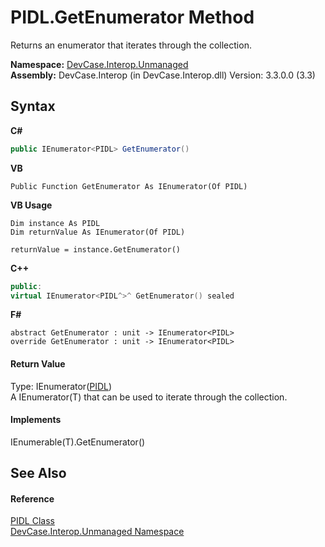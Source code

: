 # PIDL.GetEnumerator Method 
 

Returns an enumerator that iterates through the collection.

**Namespace:**&nbsp;<a href="N_DevCase_Interop_Unmanaged">DevCase.Interop.Unmanaged</a><br />**Assembly:**&nbsp;DevCase.Interop (in DevCase.Interop.dll) Version: 3.3.0.0 (3.3)

## Syntax

**C#**<br />
``` C#
public IEnumerator<PIDL> GetEnumerator()
```

**VB**<br />
``` VB
Public Function GetEnumerator As IEnumerator(Of PIDL)
```

**VB Usage**<br />
``` VB Usage
Dim instance As PIDL
Dim returnValue As IEnumerator(Of PIDL)

returnValue = instance.GetEnumerator()
```

**C++**<br />
``` C++
public:
virtual IEnumerator<PIDL^>^ GetEnumerator() sealed
```

**F#**<br />
``` F#
abstract GetEnumerator : unit -> IEnumerator<PIDL> 
override GetEnumerator : unit -> IEnumerator<PIDL> 
```


#### Return Value
Type: IEnumerator(<a href="T_DevCase_Interop_Unmanaged_PIDL">PIDL</a>)<br />A IEnumerator(T) that can be used to iterate through the collection.

#### Implements
IEnumerable(T).GetEnumerator()<br />

## See Also


#### Reference
<a href="T_DevCase_Interop_Unmanaged_PIDL">PIDL Class</a><br /><a href="N_DevCase_Interop_Unmanaged">DevCase.Interop.Unmanaged Namespace</a><br />